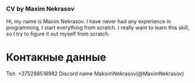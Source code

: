 ### CV by Maxim Nekrasov
Hi, my name is Maxim Nekrasov. I have never had any experience in programming, I start everything from scratch. I really want to learn this skill, so I try to figure it out myself from scratch. 
# Контакные данные
Тел. +375298518982
Discord name MaksimNekrasov(@MaximNekrasov)
